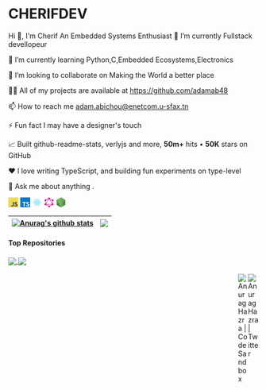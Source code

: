 # CHERIFDEV

Hi 👋, I'm Cherif
An Embedded Systems Enthusiast
🔭 I’m currently Fullstack devellopeur

🌱 I’m currently learning Python,C,Embedded Ecosystems,Electronics

👯 I’m looking to collaborate on Making the World a better place

👨‍💻 All of my projects are available at https://github.com/adamab48

📫 How to reach me adam.abichou@enetcom.u-sfax.tn

⚡ Fun fact I may have a designer's touch

📈 Built github-readme-stats, verlyjs and more, **50m+** hits • **50K** stars on GitHub

❤️ I love writing TypeScript, and building fun experiments on type-level

💬 Ask me about anything .

<code><img height="20" alt="javascript" src="https://raw.githubusercontent.com/github/explore/80688e429a7d4ef2fca1e82350fe8e3517d3494d/topics/javascript/javascript.png"></code>
<code><img height="20" alt="typescript" src="https://raw.githubusercontent.com/github/explore/80688e429a7d4ef2fca1e82350fe8e3517d3494d/topics/typescript/typescript.png"></code>
<code><img height="20" alt="react" src="https://raw.githubusercontent.com/github/explore/80688e429a7d4ef2fca1e82350fe8e3517d3494d/topics/react/react.png"></code>
<code><img height="20" alt="graphql" src="https://raw.githubusercontent.com/github/explore/5c058a388828bb5fde0bcafd4bc867b5bb3f26f3/topics/graphql/graphql.png"></code>
<code><img height="20" alt="nodejs" src="https://raw.githubusercontent.com/github/explore/80688e429a7d4ef2fca1e82350fe8e3517d3494d/topics/nodejs/nodejs.png"></code>    


| <a href="https://github.com/CHERIFDEV/github-readme-stats"><img align="center" src="https://github-readme-stats.vercel.app/api?username=CHERIFDEV&show_icons=true&include_all_commits=true&theme=buefy&hide_border=true" alt="Anurag's github stats" /></a> | <a href="https://github.com/CHERIFDEV/github-readme-stats"><img align="center" src="https://github-readme-stats.vercel.app/api/top-langs/?username=CHERIFDEV&layout=compact&theme=buefy&hide_border=true" /></a> |
| ------------- | ------------- |

#### Top Repositories


<a href="https://github.com/CHERIFDEV/github-readme-stats">
  <img align="center" src="https://github-readme-stats.vercel.app/api/pin/?username=CHERIFDEV&repo=github-readme-stats&theme=buefy" />
</a>
<a href="https://github.com/CHERIFDEV/CHERIFDEV.github.io">
  <img align="center" src="https://github-readme-stats.vercel.app/api/pin/?username=CHERIFDEV&repo=CHERIFDEV.github.io&theme=buefy" />
</a>

<br />
<br />

<a href="https://twitter.com/anuraghazru">
  <img align="right" alt="Anurag Hazra | Twitter" width="21px" src="https://raw.githubusercontent.com/CHERIFDEV/CHERIFDEV/master/assets/twitter.svg" />
</a>
<a href="https://codesandbox.io/u/CHERIFDEV">
  <img align="right" alt="Anurag Hazra | CodeSandbox" width="20px" src="https://raw.githubusercontent.com/CHERIFDEV/CHERIFDEV/master/assets/codesandbox.svg" />
</a>
